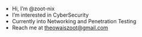 -  Hi, I’m @zoot-nix
-  I’m interested in CyberSecurity
-  Currently into Networking and Penetration Testing 
-  Reach me at theowaiszoot@gmail.com

<!---
zoot-nix/zoot-nix is a ✨ special ✨ repository because its `README.md` (this file) appears on your GitHub profile.
You can click the Preview link to take a look at your changes.
--->
